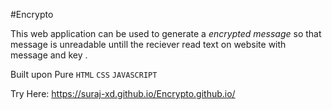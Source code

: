 #Encrypto

This web application can be used to generate a _encrypted message_ so that message is unreadable
untill the reciever read text on website with message and key .

Built upon Pure `HTML` `CSS` `JAVASCRIPT`

Try Here: https://suraj-xd.github.io/Encrypto.github.io/
